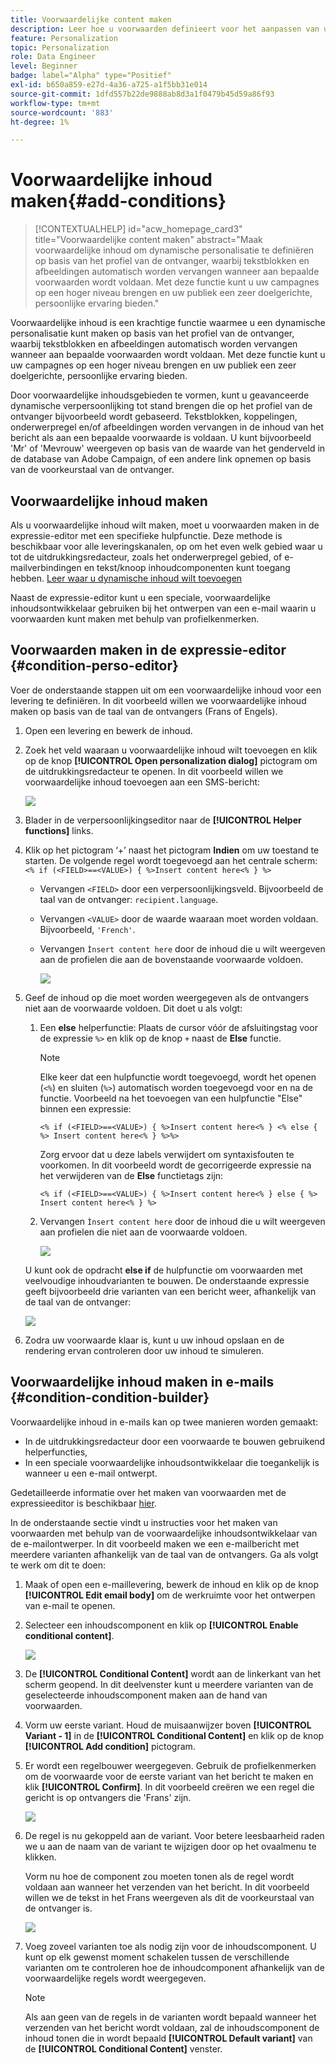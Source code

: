 ```yaml
---
title: Voorwaardelijke content maken
description: Leer hoe u voorwaarden definieert voor het aanpassen van uw inhoud in de gebruikersinterface van Adobe Campaign
feature: Personalization
topic: Personalization
role: Data Engineer
level: Beginner
badge: label="Alpha" type="Positief"
exl-id: b650a859-e27d-4a36-a725-a1f5bb31e014
source-git-commit: 1dfd557b22de9888ab8d3a1f0479b45d59a86f93
workflow-type: tm+mt
source-wordcount: '883'
ht-degree: 1%

---
```


# Voorwaardelijke inhoud maken{#add-conditions}

>[!CONTEXTUALHELP]
>id="acw_homepage_card3"
>title="Voorwaardelijke content maken"
>abstract="Maak voorwaardelijke inhoud om dynamische personalisatie te definiëren op basis van het profiel van de ontvanger, waarbij tekstblokken en afbeeldingen automatisch worden vervangen wanneer aan bepaalde voorwaarden wordt voldaan. Met deze functie kunt u uw campagnes op een hoger niveau brengen en uw publiek een zeer doelgerichte, persoonlijke ervaring bieden."

Voorwaardelijke inhoud is een krachtige functie waarmee u een dynamische personalisatie kunt maken op basis van het profiel van de ontvanger, waarbij tekstblokken en afbeeldingen automatisch worden vervangen wanneer aan bepaalde voorwaarden wordt voldaan. Met deze functie kunt u uw campagnes op een hoger niveau brengen en uw publiek een zeer doelgerichte, persoonlijke ervaring bieden.

Door voorwaardelijke inhoudsgebieden te vormen, kunt u geavanceerde dynamische verpersoonlijking tot stand brengen die op het profiel van de ontvanger bijvoorbeeld wordt gebaseerd. Tekstblokken, koppelingen, onderwerpregel en/of afbeeldingen worden vervangen in de inhoud van het bericht als aan een bepaalde voorwaarde is voldaan. U kunt bijvoorbeeld &#39;Mr&#39; of &#39;Mevrouw&#39; weergeven op basis van de waarde van het genderveld in de database van Adobe Campaign, of een andere link opnemen op basis van de voorkeurstaal van de ontvanger.

## Voorwaardelijke inhoud maken

Als u voorwaardelijke inhoud wilt maken, moet u voorwaarden maken in de expressie-editor met een specifieke hulpfunctie. Deze methode is beschikbaar voor alle leveringskanalen, op om het even welk gebied waar u tot de uitdrukkingsredacteur, zoals het onderwerpregel gebied, of e-mailverbindingen en tekst/knoop inhoudcomponenten kunt toegang hebben. [Leer waar u dynamische inhoud wilt toevoegen](gs-personalization.md/#access)

Naast de expressie-editor kunt u een speciale, voorwaardelijke inhoudsontwikkelaar gebruiken bij het ontwerpen van een e-mail waarin u voorwaarden kunt maken met behulp van profielkenmerken.

## Voorwaarden maken in de expressie-editor {#condition-perso-editor}

Voer de onderstaande stappen uit om een voorwaardelijke inhoud voor een levering te definiëren. In dit voorbeeld willen we voorwaardelijke inhoud maken op basis van de taal van de ontvangers (Frans of Engels).

1. Open een levering en bewerk de inhoud.

1. Zoek het veld waaraan u voorwaardelijke inhoud wilt toevoegen en klik op de knop **[!UICONTROL Open personalization dialog]** pictogram om de uitdrukkingsredacteur te openen. In dit voorbeeld willen we voorwaardelijke inhoud toevoegen aan een SMS-bericht:

   ![](assets/open-perso-editor-sms.png)

1. Blader in de verpersoonlijkingseditor naar de **[!UICONTROL Helper functions]** links.

1. Klik op het pictogram ‘+’ naast het pictogram **Indien** om uw toestand te starten. De volgende regel wordt toegevoegd aan het centrale scherm:
   `<% if (<FIELD>==<VALUE>) { %>Insert content here<% } %>`

   * Vervangen `<FIELD>` door een verpersoonlijkingsveld. Bijvoorbeeld de taal van de ontvanger: `recipient.language`.
   * Vervangen `<VALUE>` door de waarde waaraan moet worden voldaan. Bijvoorbeeld, `'French'`.
   * Vervangen `Ìnsert content here` door de inhoud die u wilt weergeven aan de profielen die aan de bovenstaande voorwaarde voldoen.

     ![](assets/condition-sample1.png)

1. Geef de inhoud op die moet worden weergegeven als de ontvangers niet aan de voorwaarde voldoen. Dit doet u als volgt:

   1. Een **else** helperfunctie: Plaats de cursor vóór de afsluitingstag voor de expressie `%>` en klik op de knop `+` naast de **Else** functie.

      >[!NOTE]
      >
      >Elke keer dat een hulpfunctie wordt toegevoegd, wordt het openen (`<%`) en sluiten (`%>`) automatisch worden toegevoegd voor en na de functie. Voorbeeld na het toevoegen van een hulpfunctie &quot;Else&quot; binnen een expressie:
      >
      >`<% if (<FIELD>==<VALUE>) { %>Insert content here<% } <% else { %> Insert content here<% } %>%>`
      >
      >Zorg ervoor dat u deze labels verwijdert om syntaxisfouten te voorkomen. In dit voorbeeld wordt de gecorrigeerde expressie na het verwijderen van de **Else** functietags zijn:
      >
      >`<% if (<FIELD>==<VALUE>) { %>Insert content here<% } else { %> Insert content here<% } %>`

   1. Vervangen `Ìnsert content here` door de inhoud die u wilt weergeven aan profielen die niet aan de voorwaarde voldoen.

      ![](assets/condition-sample2.png)

   U kunt ook de opdracht **else if** de hulpfunctie om voorwaarden met veelvoudige inhoudvarianten te bouwen. De onderstaande expressie geeft bijvoorbeeld drie varianten van een bericht weer, afhankelijk van de taal van de ontvanger:

   ![](assets/condition-sample3.png)

1. Zodra uw voorwaarde klaar is, kunt u uw inhoud opslaan en de rendering ervan controleren door uw inhoud te simuleren.

## Voorwaardelijke inhoud maken in e-mails  {#condition-condition-builder}

Voorwaardelijke inhoud in e-mails kan op twee manieren worden gemaakt:
* In de uitdrukkingsredacteur door een voorwaarde te bouwen gebruikend helperfuncties,
* In een speciale voorwaardelijke inhoudsontwikkelaar die toegankelijk is wanneer u een e-mail ontwerpt.

Gedetailleerde informatie over het maken van voorwaarden met de expressieeditor is beschikbaar [hier](#condition-perso-editor).

In de onderstaande sectie vindt u instructies voor het maken van voorwaarden met behulp van de voorwaardelijke inhoudsontwikkelaar van de e-mailontwerper. In dit voorbeeld maken we een e-mailbericht met meerdere varianten afhankelijk van de taal van de ontvangers. Ga als volgt te werk om dit te doen:

1. Maak of open een e-maillevering, bewerk de inhoud en klik op de knop **[!UICONTROL Edit email body]** om de werkruimte voor het ontwerpen van e-mail te openen.

1. Selecteer een inhoudscomponent en klik op **[!UICONTROL Enable conditional content]**.

   ![](assets/condition-email-enable.png)

1. De **[!UICONTROL Conditional Content]** wordt aan de linkerkant van het scherm geopend. In dit deelvenster kunt u meerdere varianten van de geselecteerde inhoudscomponent maken aan de hand van voorwaarden.

1. Vorm uw eerste variant. Houd de muisaanwijzer boven **[!UICONTROL Variant - 1]** in de **[!UICONTROL Conditional Content]** en klik op de knop **[!UICONTROL Add condition]** pictogram.

1. Er wordt een regelbouwer weergegeven. Gebruik de profielkenmerken om de voorwaarde voor de eerste variant van het bericht te maken en klik **[!UICONTROL Confirm]**. In dit voorbeeld creëren we een regel die gericht is op ontvangers die &#39;Frans&#39; zijn.

   ![](assets/condition-email-rule.png)

1. De regel is nu gekoppeld aan de variant. Voor betere leesbaarheid raden we u aan de naam van de variant te wijzigen door op het ovaalmenu te klikken.

   Vorm nu hoe de component zou moeten tonen als de regel wordt voldaan aan wanneer het verzenden van het bericht. In dit voorbeeld willen we de tekst in het Frans weergeven als dit de voorkeurstaal van de ontvanger is.

   ![](assets/condition-email-variant1.png)

1. Voeg zoveel varianten toe als nodig zijn voor de inhoudscomponent. U kunt op elk gewenst moment schakelen tussen de verschillende varianten om te controleren hoe de inhoudcomponent afhankelijk van de voorwaardelijke regels wordt weergegeven.

   >[!NOTE]
   >Als aan geen van de regels in de varianten wordt bepaald wanneer het verzenden van het bericht wordt voldaan, zal de inhoudscomponent de inhoud tonen die in wordt bepaald **[!UICONTROL Default variant]** van de **[!UICONTROL Conditional Content]** venster.
